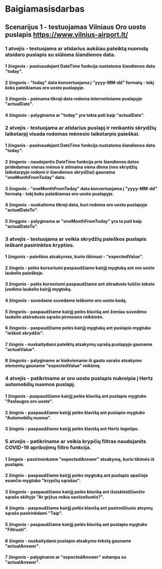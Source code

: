 # Baigiamasisdarbas
## Scenarijus 1 - testuojamas Vilniaus Oro uosto puslapis https://www.vilnius-airport.lt/

### 1 atvejis - testuojama ar atidarius aukšiau pateiktą nuorodą atsidaro puslapis su siūloma šiandienos data.
#### 1 žingsnis - pasinaudojant DateTime funkcija nustatoma šiandienos data "today".
#### 2 žingsnis - "today" data konvertuojama į "yyyy-MM-dd" formatą - tokį koks pateikiamas oro uosto puslapyje.
#### 3 žingsnis - paimama tikroji data rodoma internetiniame puslapyje "actualDate".
#### 4 žingsnis - palyginama ar "today" yra tokia pati kaip "actualDate".

### 2 atvejis - testuojama ar atidarius puslapį ir renkantis skrydžių laikotarpį visada rodomas mėnesio laikotarpis paieškai.
#### 1 žingsnis - pasinaudojant DateTime funkcija nustatoma šiandienos data "today".
#### 2 žingsnis - naudojantis DateTime funkcija prie šiandienos datos pridedamas vienas mėnuo ir atimama viena diena (nes skrydžių laikotarpyje rodomi ir šiandienos skrydžiai) gaunama "oneMonthFromToday" data.
#### 3 žingsnis - "oneMonthFromToday" data konvertuojama į "yyyy-MM-dd" formatą - tokį koks pateikiamas oro uosto puslapyje.
#### 4 žingsnis - nuskaitoma tikroji data, kuri rodoma oro uosto puslapyje "actualDateTo".
#### 5 žinggnis - palyginama ar "oneMonthFromToday" yra ta pati kaip "actualDateTo".

### 3 atvejis - testuojama ar veikia skrydžių paieškos puslapis ieškant pasirinktos krypties.
#### 1 žingsnis - paieškos atsakymas, kurio tikimasi - "expectedValue".
#### 2 žingnis - pelės kursoriumi paspaudžiame kairįjį mygtuką ant oro uosto laukelio paieškoje.
#### 3 žingsnis - palės kursoriumi paspaudžiame ant atiradusio tuščio teksto įvedimo laukelio kairįjį mygtuką.
#### 4 žingsnis - suvedame suvedame ieškomo oro uosto kodą.
#### 5 žingsnis - paspaudžiame kairįjį pelės klavišą ant žemiau suvedimo laukelio atsiradusio sąrašo pirmosios reikšmės.
#### 6 žingsnis - paspaudžiame pelės kairįjį mygtuką ant puslapio mygtuko "ieškoti skrydžio".
#### 7 žingnis - nuskaitydami pateiktų atsakymų sąrašą puslapyje gauname "actualValue".
#### 8 žingsnis - palyginame ar kiekviename iš gauto sarašo atsakymo elementų gauname "expectedValue" reikšmę.

### 4 atvejis - patikriname ar oro uosto puslapis nukreipia į Hertz automobilių nuomos puslapį.
#### 1 žingsnis - paspaudžiame kairįjį pelės klavišą ant puslapio mygtuko "Paslaugos oro uoste".
#### 2 žingnis - paspaudžiame kairįjį pelės klavišą ant puslapio mygtuko "Automobilių nuoma".
#### 3 žingnis - paspaudžiame kairįjį pelės klavišą ant Hertz logotipo.

### 5 atvejis - patikriname ar veikia krypčių filtras naudojanits COVID-19 apribojimų filtro funkcija.
#### 1 žingnis - pasirinenkame "expectedAnswer" atsakymą, kurio tikimės iš puslapio.
#### 2 žingnis - paspaudžiame kairįjį pelės mygtuką ant puslapio apačioje esančio mygtuko "krypčių sąrašas".
#### 3 žingsnis - paspaudžiame kairįjį pelės klavišą ant išsiskleidžiančio sąrašo skiltyje "Ar grįžus reikia saviizoliuotis?".
#### 4 žingnis - paspaudžiame kairįjį pelės klavišą ant pasirodžiusio atsymų sąrašo pasirinkdami "Taip".
#### 5 žingsnis - paspaudžiame kairįjį pelės klavišą ant puslapio mygtuko "Filtruoti".
#### 6 žingnis - nuskaitydami puslapio atsakymo tekstą gauname "actualAnswer".
#### 7 žingsnis - palyginame ar "expectedAnswer" sutampa su "actualAnswer".
